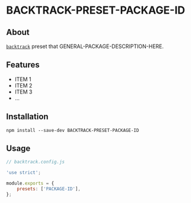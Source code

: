 # BACKTRACK-PRESET-PACKAGE-ID

<!-- Get badges from http://shields.io/
[![npm](https://img.shields.io/npm/v/@NPM-ORG/backtrack-preset-PACKAGE-ID.svg?label=npm%20version)](https://www.npmjs.com/package/@NPM-ORG/backtrack-preset-PACKAGE-ID)
[![Linux Build Status](https://img.shields.io/circleci/project/github/GITHUB-USERNAME/backtrack-preset-PACKAGE-ID/master.svg?label=linux%20build)](https://circleci.com/gh/GITHUB-USERNAME/backtrack-preset-PACKAGE-ID/tree/master)
[![Windows Build Status](https://img.shields.io/appveyor/ci/GITHUB-USERNAME/backtrack-preset-PACKAGE-ID/master.svg?label=windows%20build)](https://ci.appveyor.com/project/GITHUB-USERNAME/backtrack-preset-PACKAGE-ID/branch/master)
[![Code Coverage](https://img.shields.io/codecov/c/github/GITHUB-USERNAME/backtrack-preset-PACKAGE-ID/master.svg)](https://codecov.io/gh/GITHUB-USERNAME/backtrack-preset-PACKAGE-ID/branch/master)
-->

## About

[`backtrack`](https://github.com/chrisblossom/backtrack) preset that GENERAL-PACKAGE-DESCRIPTION-HERE.

## Features

-   ITEM 1
-   ITEM 2
-   ITEM 3
-   ...

## Installation

`npm install --save-dev BACKTRACK-PRESET-PACKAGE-ID`

## Usage

```js
// backtrack.config.js

'use strict';

module.exports = {
	presets: ['PACKAGE-ID'],
};
```
